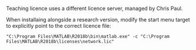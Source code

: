 Teaching licence uses a different licence server, managed by Chris Paul.

When installaing alongside a research version, modify the start menu target
to explicitly point to the correct licence file:

```
"C:\Program Files\MATLAB\R2018b\bin\matlab.exe" -c "C:\Program Files\MATLAB\R2018b\licenses\network.lic"
```
